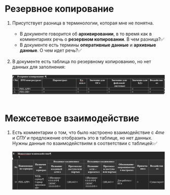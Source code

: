 # Резервное копирование
1. Присутствует разница в терминологии, которая мне не понятна.
<br><br>
    - В документе говорится об **архивировании**, в то время как в комментариях речь о **резервном копировании**. В чем разница?✅
    - В документе есть термины **оперативные данные** и **архивные данные**. О чем идет речь?✅
<br><br>
2. В документе есть таблица по резервному копированию, но нет данных для заполнения:
<br><br>
![Table_empty_1](https://github.com/Iverlein/IvDocs/blob/main/PPSVT/Pics/Screenshot_17-11-2022_(17h-09m-04s).png )
<br><br>
# Межсетевое взаимодействие
1. Есть комментарии о том, что было настроено взаимодействие c *4me* и *СПУ* и предложение отобразить это в таблице, но нет данных. Нужны данные по взаимодействиям в соответствии с таблицей:✅
<br><br>
![Table_empty_2](https://github.com/Iverlein/IvDocs/blob/main/PPSVT/Pics/Screenshot_17-11-2022_(17h-40m-11s).png)
<br><br>